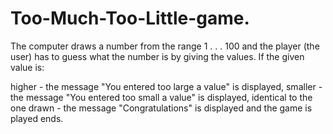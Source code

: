 # Too-Much-Too-Little-game.
The computer draws a number from the range 1 . . . 100 and the player
(the user) has to guess what the number is by giving the
values. If the given value is:

  higher - the message "You entered too large a value" is displayed,
  smaller - the message "You entered too small a value" is displayed,
  identical to the one drawn - the message "Congratulations" is displayed and the game is played
ends.
